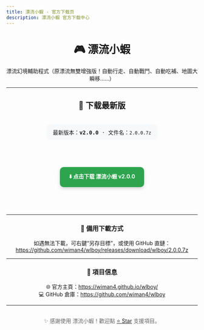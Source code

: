 ```yaml
---
title: 漂流小蝦 - 官方下载页
description: 漂流小蝦 官方下载中心
---
```


<div align="center">

<h1>🎮 漂流小蝦</h1>
<p>漂流幻境輔助程式（原漂流無雙增強版！自動行走、自動戰鬥、自動吃補、地圖大瞬移……）</p>

---

<style>
.download-button {
  display:inline-block;
  padding:14px 24px;
  margin:10px;
  background-color:#2ea44f;
  color:white;
  text-decoration:none;
  border-radius:10px;
  font-weight:bold;
  box-shadow:0 4px 8px rgba(0,0,0,0.15);
  transition:background-color 0.25s, transform 0.1s;
}
.download-button:hover {
  background-color:#22863a;
  transform:scale(1.05);
}
.version-box {
  margin-top:20px;
  padding:10px 16px;
  background:#f6f8fa;
  border-radius:8px;
  display:inline-block;
  font-family:monospace;
}
.footer {
  margin-top:30px;
  color:#666;
  font-size:14px;
}
</style>

<h2>🚀 下载最新版</h2>

<div class="version-box">
最新版本：<b>v2.0.0</b> · 文件名：<code>2.0.0.7z</code>
</div>

<br><br>

<a class="download-button" href="https://github.com/wiman4/wlboy/releases/download/wlboy/2.0.0.7z" download>⬇️ 点击下载 漂流小蝦 v2.0.0</a>

<br><br>

---

<h3>🔗 備用下載方式</h3>

<p>
如遇無法下載，可右鍵“另存目標”，或使用 GitHub 直鏈：<br>
<a href="https://github.com/wiman4/wlboy/releases/download/wlboy/2.0.0.7z" target="_blank">
https://github.com/wiman4/wlboy/releases/download/wlboy/2.0.0.7z
</a>
</p>

---

<h3>📂 項目信息</h3>

<p>
🌐 官方主頁：<a href="https://wiman4.github.io/wlboy/">https://wiman4.github.io/wlboy/</a><br>
💻 GitHub 倉庫：<a href="https://github.com/wiman4/wlboy">https://github.com/wiman4/wlboy</a><br>
</p>

---

<div class="footer">
✨ 感謝使用 漂流小蝦！歡迎點 <a href="https://github.com/wiman4/wlboy" target="_blank">⭐ Star</a> 支援項目。
</div>

</div>
